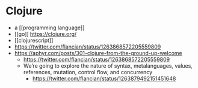 # Clojure


- a [[programming language]]
- [[go]] https://clojure.org/
- [[clojurescript]]
- https://twitter.com/flancian/status/1263868572205559809
- https://aphyr.com/posts/301-clojure-from-the-ground-up-welcome
  - https://twitter.com/flancian/status/1263868572205559809
  - We’re going to explore the nature of syntax, metalanguages, values, references, mutation, control flow, and concurrency
    - https://twitter.com/flancian/status/1263879492151451648

